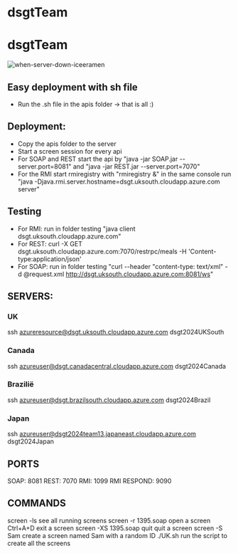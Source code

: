 # dsgtTeam

# dsgtTeam

![when-server-down-iceeramen](https://github.com/sammm8989/dsgtTeam/assets/100788554/3bce5a48-b448-445b-8fbe-fd9a0562edf3)

## Easy deployment with sh file

- Run the .sh file in the apis folder -> that is all :)

## Deployment:

- Copy the apis folder to the server
- Start a screen session for every api
- For SOAP and REST start the api by "java -jar SOAP.jar --server.port=8081" and "java -jar REST.jar --server.port=7070"
- For the RMI start rmiregistry with "rmiregistry &" in the same console run "java -Djava.rmi.server.hostname=dsgt.uksouth.cloudapp.azure.com server"

## Testing
- For RMI: run in folder testing "java client dsgt.uksouth.cloudapp.azure.com"
- For REST: curl -X GET dsgt.uksouth.cloudapp.azure.com:7070/restrpc/meals -H 'Content-type:application/json'
- For SOAP: run in folder testing "curl --header "content-type: text/xml" -d @request.xml http://dsgt.uksouth.cloudapp.azure.com:8081/ws"


## SERVERS:
### UK
ssh azureresource@dsgt.uksouth.cloudapp.azure.com
dsgt2024UKSouth

### Canada
ssh azureuser@dsgt.canadacentral.cloudapp.azure.com
dsgt2024Canada

### Brazilië
ssh azureuser@dsgt.brazilsouth.cloudapp.azure.com
dsgt2024Brazil

### Japan
ssh azureuser@dsgt2024team13.japaneast.cloudapp.azure.com
dsgt2024Japan

## PORTS
SOAP: 8081
REST: 7070
RMI: 1099
RMI RESPOND: 9090

## COMMANDS
screen -ls                  see all running screens
screen -r 1395.soap         open a screen
Ctrl+A+D                    exit a screen
screen -XS 1395.soap quit   quit a screen
screen -S Sam               create a screen named Sam with a random ID
./UK.sh                     run the script to create all the screens

